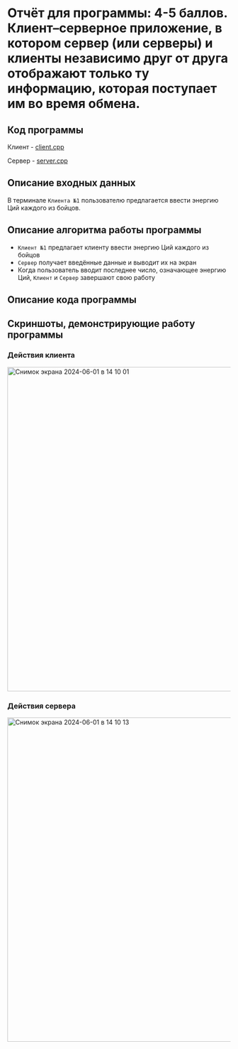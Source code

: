# Отчёт для программы: 4-5 баллов. Клиент–серверное приложение, в котором сервер (или серверы) и клиенты независимо друг от друга отображают только ту информацию, которая поступает им во время обмена. 

## Код программы

Клиент - [client.cpp](client.cpp)

Сервер - [server.cpp](server.cpp)

## Описание входных данных

В терминале `Клиента №1` пользователю предлагается ввести энергию Ций каждого из бойцов.

## Описание алгоритма работы программы

- `Клиент №1` предлагает клиенту ввести энергию Ций каждого из бойцов
- `Сервер` получает введённые данные и выводит их на экран
- Когда пользователь вводит последнее число, означающее энергию Ций, `Клиент` и `Сервер` завершают свою работу

## Описание кода программы

## Скриншоты, демонстрирующие работу программы

### Действия клиента

<img width="730" alt="Снимок экрана 2024-06-01 в 14 10 01" src="https://github.com/flowykk/operating-sys-hse/assets/71427624/a3add50b-6250-48e2-adc4-1197718f0863">

### Действия сервера

<img width="730" alt="Снимок экрана 2024-06-01 в 14 10 13" src="https://github.com/flowykk/operating-sys-hse/assets/71427624/5ff45dc3-74b8-4163-88b0-099156aa42bd">
